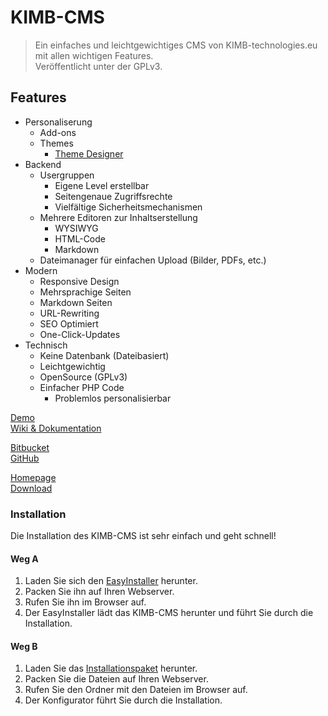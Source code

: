 # KIMB-CMS
> Ein einfaches und leichtgewichtiges CMS von KIMB-technologies.eu mit allen wichtigen Features.    
> Veröffentlicht unter der GPLv3.

## Features
 - Personaliserung
	- Add-ons
	- Themes
		- [Theme Designer](https://theme-designer.kimb-technologies.eu/)
 - Backend
 	- Usergruppen
	 	- Eigene Level erstellbar
		- Seitengenaue Zugriffsrechte
		- Vielfältige Sicherheitsmechanismen
	- Mehrere Editoren zur Inhaltserstellung
		- WYSIWYG
		- HTML-Code
		- Markdown
	- Dateimanager für einfachen Upload (Bilder, PDFs, etc.)
 - Modern 
 	- Responsive Design
	- Mehrsprachige Seiten
	- Markdown Seiten
	- URL-Rewriting
	- SEO Optimiert
	- One-Click-Updates
 - Technisch
	- Keine Datenbank (Dateibasiert)
	- Leichtgewichtig
	- OpenSource (GPLv3)
	- Einfacher PHP Code
		- Problemlos personalisierbar

  
[Demo](http://demo.kimb-technologies.eu/cms/)  
[Wiki & Dokumentation](https://cmswiki.kimb-technologies.eu/)  
  
[Bitbucket](https://bitbucket.org/kimbtech/kimb-cms/)  
[GitHub](https://github.com/kimbtech/kimb-cms/)  
  
[Homepage](https://www.kimb-technologies.eu/software/cms/)  
[Download](https://download.kimb-technologies.eu/explorer/CMS/Version-2/)  
  

### Installation
Die Installation des KIMB-CMS ist sehr einfach und geht schnell!

#### Weg A
1. Laden Sie sich den [EasyInstaller](https://download.kimb-technologies.eu/getfile.php?file=%2FCMS%2Feasy-installer.php) herunter.
2. Packen Sie ihn auf Ihren Webserver.
3. Rufen Sie ihn im Browser auf.
4. Der EasyInstaller lädt das KIMB-CMS herunter und führt Sie durch die Installation.

#### Weg B
1. Laden Sie das [Installationspaket](https://github.com/kimbtech/KIMB-CMS/releases) herunter.
2. Packen Sie die Dateien auf Ihren Webserver.
3. Rufen Sie den Ordner mit den Dateien im Browser auf.
4. Der Konfigurator führt Sie durch die Installation.

